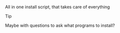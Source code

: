 All in one install script, that takes care of everything
>[!TIP]
> Maybe with questions to ask what programs to install?
